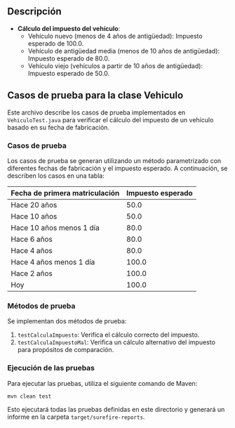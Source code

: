 ## Descripción

- **Cálculo del impuesto del vehículo**:
  - Vehículo nuevo (menos de 4 años de antigüedad): Impuesto esperado de 100.0.
  - Vehículo de antigüedad media (menos de 10 años de antigüedad): Impuesto esperado de 80.0.
  - Vehículo viejo (vehículos a partir de 10 años de antigüedad): Impuesto esperado de 50.0.

## Casos de prueba para la clase Vehiculo

Este archivo describe los casos de prueba implementados en `VehiculoTest.java` para verificar el cálculo del impuesto de un vehículo basado en su fecha de fabricación.

### Casos de prueba

Los casos de prueba se generan utilizando un método parametrizado con diferentes fechas de fabricación y el impuesto esperado. A continuación, se describen los casos en una tabla:

| Fecha de primera matriculación      | Impuesto esperado |
|-------------------------------------|-------------------|
| Hace 20 años                        | 50.0              |
| Hace 10 años                        | 50.0              |
| Hace 10 años menos 1 día            | 80.0              |
| Hace 6 años                         | 80.0              |
| Hace 4 años                         | 80.0              |
| Hace 4 años menos 1 día             | 100.0             |
| Hace 2 años                         | 100.0             |
| Hoy                                 | 100.0             |

### Métodos de prueba

Se implementan dos métodos de prueba:

1. `testCalculaImpuesto`: Verifica el cálculo correcto del impuesto.
2. `testCalculaImpuestoMal`: Verifica un cálculo alternativo del impuesto para propósitos de comparación.

### Ejecución de las pruebas

Para ejecutar las pruebas, utiliza el siguiente comando de Maven:

```bash
mvn clean test
```

Esto ejecutará todas las pruebas definidas en este directorio y generará un informe en la carpeta `target/surefire-reports`.